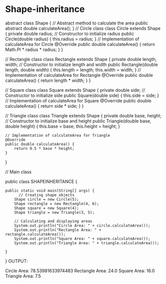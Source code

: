 # Shape-inheritance
abstract class Shape {
    // Abstract method to calculate the area
    public abstract double calculateArea();
}
// Circle class
class Circle extends Shape {
    private double radius;
    // Constructor to initialize radius
    public Circle(double radius) {
        this.radius = radius;
    }
    // Implementation of calculateArea for Circle
    @Override
    public double calculateArea() {
        return Math.PI * radius * radius;
    }
}

// Rectangle class
class Rectangle extends Shape {
    private double length, width;
    // Constructor to initialize length and width
    public Rectangle(double length, double width) {
        this.length = length;
        this.width = width;
    }
  // Implementation of calculateArea for Rectangle
    @Override
    public double calculateArea() {
        return length * width;
    }
}

// Square class
class Square extends Shape {
    private double side;
    // Constructor to initialize side
    public Square(double side) {
        this.side = side;
    }
 // Implementation of calculateArea for Square
    @Override
    public double calculateArea() {
        return side * side;
    }
}

// Triangle class
class Triangle extends Shape {
    private double base, height;
    // Constructor to initialize base and height
    public Triangle(double base, double height) {
        this.base = base;
        this.height = height;
    }

    // Implementation of calculateArea for Triangle
    @Override
    public double calculateArea() {
        return 0.5 * base * height;
    }
}

// Main class

public class SHAPEINHERITANCE {

    public static void main(String[] args) {
          // Creating shape objects
        Shape circle = new Circle(5);
        Shape rectangle = new Rectangle(4, 6);
        Shape square = new Square(4);
        Shape triangle = new Triangle(3, 5);

        // Calculating and displaying areas
        System.out.println("Circle Area: " + circle.calculateArea());
        System.out.println("Rectangle Area: " + rectangle.calculateArea());
        System.out.println("Square Area: " + square.calculateArea());
        System.out.println("Triangle Area: " + triangle.calculateArea());

    }
    
}
OUTPUT:

Circle Area: 78.53981633974483
Rectangle Area: 24.0
Square Area: 16.0
Triangle Area: 7.5

